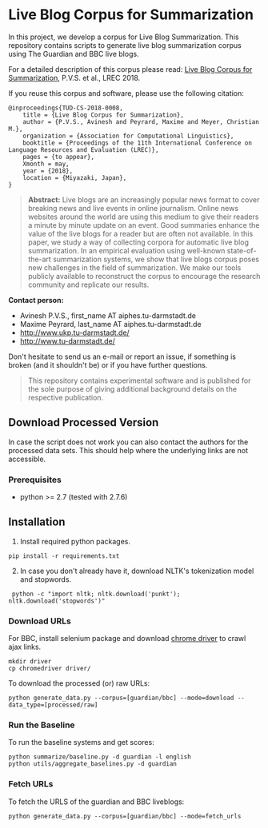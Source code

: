 # Live Blog Corpus for Summarization

In this project, we develop a corpus for Live Blog Summarization. This repository contains scripts to generate live blog summarization corpus using
The Guardian and BBC live blogs.

For a detailed description of this corpus please read:
[Live Blog Corpus for Summarization](https://www.ukp.tu-darmstadt.de/fileadmin/user_upload/Group_AIPHES/publications/2018/2018_LREC_Live_Blog_Summarization_AvP_MaP_ChM-CameraReady.pdf), P.V.S. et al., LREC 2018.

If you reuse this corpus and software, please use the following citation:

```
@inproceedings{TUD-CS-2018-0008,
	title = {Live Blog Corpus for Summarization},
	author = {P.V.S., Avinesh and Peyrard, Maxime and Meyer, Christian M.},
	organization = {Association for Computational Linguistics},
	booktitle = {Proceedings of the 11th International Conference on Language Resources and Evaluation (LREC)},
	pages = {to appear},
	Xmonth = may,
	year = {2018},
	location = {Miyazaki, Japan},
}
```
> **Abstract:** Live blogs are an increasingly popular news format to cover breaking news and live events in online journalism. 
Online news websites around the world are using this medium to give their readers a minute by minute update on an event.
Good summaries enhance the value of the live blogs for a reader but are often not available.
In this paper, we study a way of collecting corpora for automatic live blog summarization.
In an empirical evaluation using well-known state-of-the-art summarization systems, we show that live blogs corpus poses new challenges in the field of summarization.
We make our tools publicly available to reconstruct the corpus to encourage the research community and replicate our results. 

**Contact person:**
* Avinesh P.V.S., first_name AT aiphes.tu-darmstadt.de
* Maxime Peyrard, last_name AT aiphes.tu-darmstadt.de     
* http://www.ukp.tu-darmstadt.de/
* http://www.tu-darmstadt.de/

Don't hesitate to send us an e-mail or report an issue, if something is broken (and it shouldn't be) or if you have further questions.

> This repository contains experimental software and is published for the sole purpose of giving additional background details on the respective publication. 

## Download Processed Version

In case the script does not work you can also contact the authors for the processed data sets. This should help where the underlying links are not accessible.

### Prerequisites

* python >= 2.7 (tested with 2.7.6)

Installation
------------

1. Install required python packages.

```
pip install -r requirements.txt
```

2. In case you don't already have it, download NLTK's tokenization model and stopwords.

```
 python -c "import nltk; nltk.download('punkt'); nltk.download('stopwords')"
```

### Download URLs

For BBC, install selenium package and download [chrome driver](https://sites.google.com/a/chromium.org/chromedriver/) to crawl ajax links.

```
mkdir driver
cp chromedriver driver/
```

To download the processed (or) raw URLs:

```
python generate_data.py --corpus=[guardian/bbc] --mode=download --data_type=[processed/raw]
```

### Run the Baseline

To run the baseline systems and get scores:

```
python summarize/baseline.py -d guardian -l english
python utils/aggregate_baselines.py -d guardian
```

### Fetch URLs

To fetch the URLS of the guardian and BBC liveblogs:

```
python generate_data.py --corpus=[guardian/bbc] --mode=fetch_urls 
```

